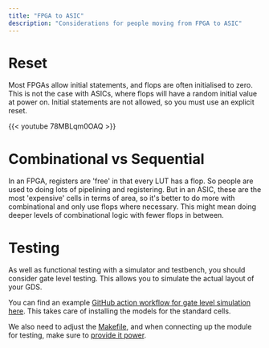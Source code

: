 ```yaml
---
title: "FPGA to ASIC"
description: "Considerations for people moving from FPGA to ASIC"
---
```


# Reset

Most FPGAs allow initial statements, and flops are often initialised to zero. This is not the case with ASICs, where flops will have a random initial value at power on.
Initial statements are not allowed, so you must use an explicit reset.

{{< youtube 78MBLqm0OAQ >}}

# Combinational vs Sequential

In an FPGA, registers are 'free' in that every LUT has a flop. So people are used to doing lots of pipelining and registering. But in an ASIC, these are the most 'expensive'
cells in terms of area, so it's better to do more with combinational and only use flops where necessary. This might mean doing deeper levels of combinational logic with fewer
flops in between.

# Testing

As well as functional testing with a simulator and testbench, you should consider gate level testing. This allows you to simulate the actual layout of your GDS.

You can find an example [GitHub action workflow for gate level simulation here](https://github.com/TinyTapeout/tt02-verilog-demo/blob/gate-level/.github/workflows/gltest.yaml).
This takes care of installing the models for the standard cells.

We also need to adjust the [Makefile](https://github.com/TinyTapeout/tt02-verilog-demo/blob/gate-level/src/Makefile), and when connecting up the module for testing, make sure to [provide it power](https://github.com/TinyTapeout/tt02-verilog-demo/blob/ed43935f8d6236edb59f1a7940e2bf6f9db99603/src/tb.v#L30).
